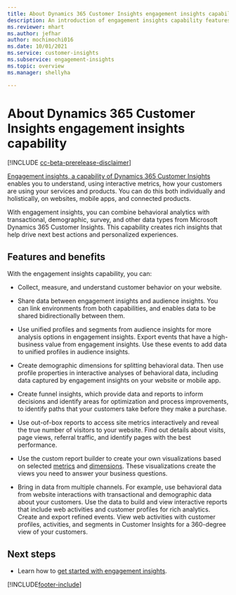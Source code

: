 ```yaml
---
title: About Dynamics 365 Customer Insights engagement insights capability
description: An introduction of engagement insights capability features and benefits. 
ms.reviewer: mhart
ms.author: jefhar
author: mochimochi016
ms.date: 10/01/2021
ms.service: customer-insights
ms.subservice: engagement-insights 
ms.topic: overview
ms.manager: shellyha

---
```


# About Dynamics 365 Customer Insights engagement insights capability 

[!INCLUDE [cc-beta-prerelease-disclaimer](includes/cc-beta-prerelease-disclaimer.md)]

[Engagement insights, a capability of Dynamics 365 Customer Insights](https://dynamics.microsoft.com/ai/customer-insights/engagement-insights-capability/) enables you to understand, using interactive metrics, how your customers are using your services and products. You can do this both individually and holistically, on websites, mobile apps, and connected products.

With engagement insights, you can combine behavioral analytics with transactional, demographic, survey, and other data types from Microsoft Dynamics 365 Customer Insights. This capability creates rich insights that help drive next best actions and personalized experiences.

## Features and benefits

With the engagement insights capability, you can:

- Collect, measure, and understand customer behavior on your website.

- Share data between engagement insights and audience insights. You can link environments from both capabilities, and enables data to be shared bidirectionally between them.

- Use unified profiles and segments from audience insights for more analysis options in engagement insights. Export events that have a high-business value from engagement insights. Use these events to add data to unified profiles in audience insights.

- Create demographic dimensions for splitting behavioral data. Then use profile properties in interactive analyses of behavioral data, including data captured by engagement insights on your website or mobile app.

- Create funnel insights, which provide data and reports to inform decisions and identify areas for optimization and process improvements, to identify paths that your customers take before they make a purchase. 

-  Use out-of-box reports to  access site metrics interactively and reveal the true number of visitors to your website. Find out details about visits, page views, referral traffic, and identify pages with the best performance.

- Use the custom report builder to create your own visualizations based on selected [metrics](glossary.md) and [dimensions](glossary.md). These visualizations create the views you need to answer your business questions.

- Bring in data from multiple channels. For example, use behavioral data from website interactions with transactional and demographic data about your customers. Use the data to build and view interactive reports that include web activities and customer profiles for rich analytics. Create and export refined events. View web activities with customer profiles, activities, and segments in Customer Insights for a 360-degree view of your customers.

## Next steps

- Learn how to [get started with engagement insights](get-started.md).


[!INCLUDE[footer-include](../includes/footer-banner.md)]
